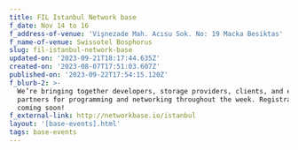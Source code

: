 ```yaml
---
title: FIL Istanbul Network base
f_date: Nov 14 to 16
f_address-of-venue: 'Vişnezade Mah. Acısu Sok. No: 19 Macka Besiktas'
f_name-of-venue: Swissotel Bosphorus
slug: fil-istanbul-network-base
updated-on: '2023-09-21T18:17:44.635Z'
created-on: '2023-08-07T17:51:03.607Z'
published-on: '2023-09-22T17:54:15.120Z'
f_blurb-2: >-
  We’re bringing together developers, storage providers, clients, and ecosystem
  partners for programming and networking throughout the week. Registration
  coming soon!
f_external-link: http://networkbase.io/istanbul
layout: '[base-events].html'
tags: base-events
---
```



